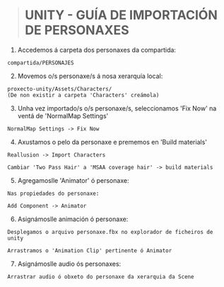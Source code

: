 
># UNITY - GUÍA DE IMPORTACIÓN DE PERSONAXES


1) Accedemos á carpeta dos personaxes da compartida:

```
compartida/PERSONAJES
```

2) Movemos o/s personaxe/s á nosa xerarquía local:

```
proxecto-unity/Assets/Characters/
(De non existir a carpeta 'Characters' creámola)
```

3) Unha vez importado/s o/s personaxe/s, seleccionamos 'Fix Now' na ventá de 'NormalMap Settings'

```
NormalMap Settings -> Fix Now
```

4) Axustamos o pelo da personaxe e prememos en 'Build materials' 

```
Reallusion -> Import Characters

Cambiar 'Two Pass Hair' a 'MSAA coverage hair' -> build materials
```

5) Agregamoslle 'Animator' ó personaxe:

```
Nas propiedades do personaxe:

Add Component -> Animator
```

6) Asignámoslle animación ó personaxe:

```
Desplegamos o arquivo personaxe.fbx no explorador de ficheiros de unity

Arrastramos o 'Animation Clip' pertinente ó Animator 
```

7) Asignámoslle audio ós personaxes:

```
Arrastrar audio ó obxeto do personaxe da xerarquia da Scene
```
